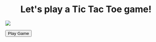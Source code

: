 <h1 align="center"> Let's play a Tic Tac Toe game! </h1>

[![](https://giphy.com/embed/RBZDKcCQxS5eHcInm5)](https://giphy.com/embed/RBZDKcCQxS5eHcInm5)

<a href="https://amytrantm.github.io/TicTacToe"> <button> Play Game </button> <a/> 

